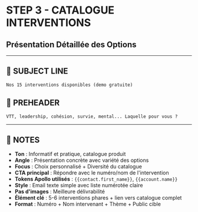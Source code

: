 # STEP 3 - CATALOGUE INTERVENTIONS
## Présentation Détaillée des Options

---

## 📧 SUBJECT LINE
```
Nos 15 interventions disponibles (demo gratuite)
```

## 📧 PREHEADER
```
VTT, leadership, cohésion, survie, mental... Laquelle pour vous ?
```

---

## 📝 NOTES
- **Ton** : Informatif et pratique, catalogue produit
- **Angle** : Présentation concrète avec variété des options
- **Focus** : Choix personnalisé + Diversité du catalogue
- **CTA principal** : Répondre avec le numéro/nom de l'intervention
- **Tokens Apollo utilisés** : `{{contact.first_name}}`, `{{account.name}}`
- **Style** : Email texte simple avec liste numérotée claire
- **Pas d'images** : Meilleure délivrabilité
- **Élément clé** : 5-6 interventions phares + lien vers catalogue complet
- **Format** : Numéro + Nom intervenant + Thème + Public cible

